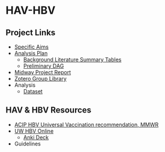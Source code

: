 # HAV-HBV

## Project Links

 * [Specific Aims](https://docs.google.com/document/d/1PHU-UedwdVdDwYvq5eBum4toLxLQaI26Sax6rWe5PFs)
 * [Analysis Plan](https://docs.google.com/document/d/1RyZiTbeU4_1vEOTJoxZg3lX6fmPKfG8fZBU93OOvxww/)
   * [Background Literature Summary Tables](https://docs.google.com/spreadsheets/d/1BLW0Bai2Xx0aYPcSH89l7YnJ9vcafsLcsNDIvUpRyxw/)
   * [Preliminary DAG](http://dagitty.net/dags.html?id=WceJl5)
 * [Midway Project Report](https://docs.google.com/document/d/1US4BvvRcg-SD4s9qq48A8mvzcaz6LsNM1-vDZY9EG04/edit)
 * [Zotero Group Library](https://www.zotero.org/groups/4627956/viral_hepatitis_screening__vaccination)
 * Analysis
   * [Dataset](https://matthew-hoctor.github.io/HAV-HBV/dataset)
 
## HAV & HBV Resources
 
 * [ACIP HBV Universal Vaccination recommendation, MMWR](https://www.cdc.gov/mmwr/volumes/71/wr/mm7113a1.htm?s_cid=mm7113a1_w#suggestedcitation)
 * [UW HBV Online](https://www.hepatitisb.uw.edu/)
   * [Anki Deck]()
 * Guidelines
 